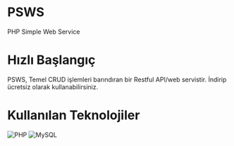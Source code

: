 # PSWS
PHP Simple Web Service

# Hızlı Başlangıç

PSWS, Temel CRUD işlemleri barındıran bir Restful API/web servistir.
İndirip ücretsiz olarak kullanabilirsiniz.

# Kullanılan Teknolojiler

![PHP](https://res-1.cloudinary.com/crunchbase-production/image/upload/c_lpad,h_256,w_256,f_auto,q_auto:eco/oqi2yrjph98suztrunye)
![MySQL](https://www.portakalyazilim.com.tr/images/uploads/Anasayfa/mysql-logo.png)
